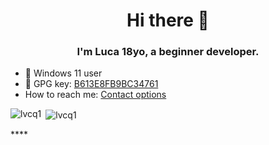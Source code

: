 <h1 align="center">Hi there 👋</h1>
<h3 align="center">I'm Luca 18yo, a beginner developer.</h3>

- :penguin: Windows 11 user
- :key: GPG key: [B613E8FB9BC34761](https://raw.githubusercontent.com/lvcq1/lvcq1/master/gpg.key)
- How to reach me: <a rel="me" href="https://lvcq1.github.io">Contact options</a>
<!-- - 📫 How to reach me: [me@lvcq.xyz](mailto:me@lvcq.xyz) -->
<p><img align="left" src="https://github-readme-stats.vercel.app/api/top-langs/?username=lvcq1&layout=compact&hide_border=true&theme=dark" alt="lvcq1" /></p>
<p>&nbsp;<img align="center" src="https://github-readme-stats.vercel.app/api?username=lvcq1&show_icons=true&hide_border=true&theme=dark" alt="lvcq1" /></p>****
